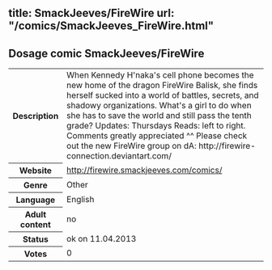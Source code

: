 title: SmackJeeves/FireWire
url: "/comics/SmackJeeves_FireWire.html"
---
Dosage comic SmackJeeves/FireWire
-----------------------------------------

<table class="comicinfo">
<tr>
<th>Description</th><td>When Kennedy H'naka's cell phone becomes the new home of the dragon FireWire Balisk, she finds herself sucked into a world of battles, secrets, and shadowy organizations. What's a girl to do when she has to save the world and still pass the tenth grade? Updates: Thursdays Reads: left to right. Comments greatly appreciated ^^ Please check out the new FireWire group on dA: http://firewire-connection.deviantart.com/</td>
</tr>
<tr>
<th>Website</th><td><a href="http://firewire.smackjeeves.com/comics/">http://firewire.smackjeeves.com/comics/</a></td>
</tr>
<tr>
<th>Genre</th><td>Other</td>
</tr>
<tr>
<th>Language</th><td>English</td>
</tr>
<tr>
<th>Adult content</th><td>no</td>
</tr>
<tr>
<th>Status</th><td>ok on 11.04.2013</td>
</tr>
<tr>
<th>Votes</th><td>0</div></td>
</tr>
</table>
